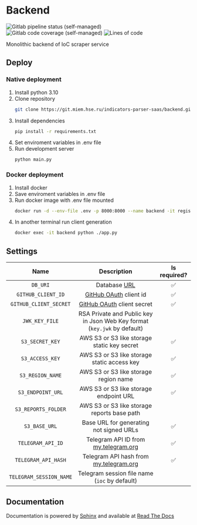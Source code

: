 # Backend

![Gitlab pipeline status (self-managed)](https://img.shields.io/gitlab/pipeline-status/indicators-parser-saas/backend?branch=master&gitlab_url=https%3A%2F%2Fgit.miem.hse.ru)
![Gitlab code coverage (self-managed)](https://img.shields.io/gitlab/pipeline-coverage/indicators-parser-saas/backend?branch=master&gitlab_url=https%3A%2F%2Fgit.miem.hse.ru)
![Lines of code](https://tokei.rs/b1/git.miem.hse.ru/indicators-parser-saas/backend?category=code)

Monolithic backend of IoC scraper service

## Deploy

### Native deployment

1. Install python 3.10
2. Clone repository
    ```bash
    git clone https://git.miem.hse.ru/indicators-parser-saas/backend.git
    ```
3. Install dependencies
    ```bash
    pip install -r requirements.txt
    ```
4. Set enviroment variables in .env file
5. Run development server
    ```bash
    python main.py
    ```

### Docker deployment

1. Install docker
2. Save enviroment variables in .env file
3. Run docker image with .env file mounted
    ```bash
    docker run -d --env-file .env -p 8000:8000 --name backend -it registry.miem.hse.ru/indicators-parser-saas/backend
    ```
4. In another terminal run client generation
   ```bash
   docker exec -it backend python ./app.py
   ```

## Settings

|         **Name**        |                                                   **Description**                                                   | **Is required?** |
|:-----------------------:|:-------------------------------------------------------------------------------------------------------------------:|:----------------:|
|         `DB_URI`        |                              Database [URL](https://tortoise.github.io/databases.html)                              |         ✅        |
|    `GITHUB_CLIENT_ID`   |   [GitHub OAuth](https://docs.github.com/en/developers/apps/building-oauth-apps/authorizing-oauth-apps) client id   |         ✅        |
|  `GITHUB_CLIENT_SECRET` | [GitHub OAuth](https://docs.github.com/en/developers/apps/building-oauth-apps/authorizing-oauth-apps) client secret |         ✅        |
|      `JWK_KEY_FILE`     |                       RSA Private and Public key in Json Web Key format (`key.jwk` by default)                      |                  |
|     `S3_SECRET_KEY`     |                                     AWS S3 or S3 like storage static key secret                                     |         ✅        |
|     `S3_ACCESS_KEY`     |                                     AWS S3 or S3 like storage static access key                                     |         ✅        |
|     `S3_REGION_NAME`    |                                        AWS S3 or S3 like storage region name                                        |         ✅        |
|    `S3_ENDPOINT_URL`    |                                        AWS S3 or S3 like storage endpoint URL                                       |         ✅        |
|   `S3_REPORTS_FOLDER`   |                                     AWS S3 or S3 like storage reports base path                                     |                  |
|      `S3_BASE_URL`      |                                       Base URL for generating not signed URLs                                       |         ✅        |
|    `TELEGRAM_API_ID`    |                           Telegram API ID from [my.telegram.org](https://my.telegram.org)                           |         ✅        |
|   `TELEGRAM_API_HASH`   |                          Telegram API hash from [my.telegram.org](https://my.telegram.org)                          |         ✅        |
| `TELEGRAM_SESSION_NAME` |                                    Telegram session file name (`ioc` by default)                                    |                  |

## Documentation

Documentation is powered by [Sphinx](https://www.sphinx-doc.org/en/master/) and available
at [Read The Docs](https://ioc-backend.readthedocs.io/en/latest/genindex.html) 
